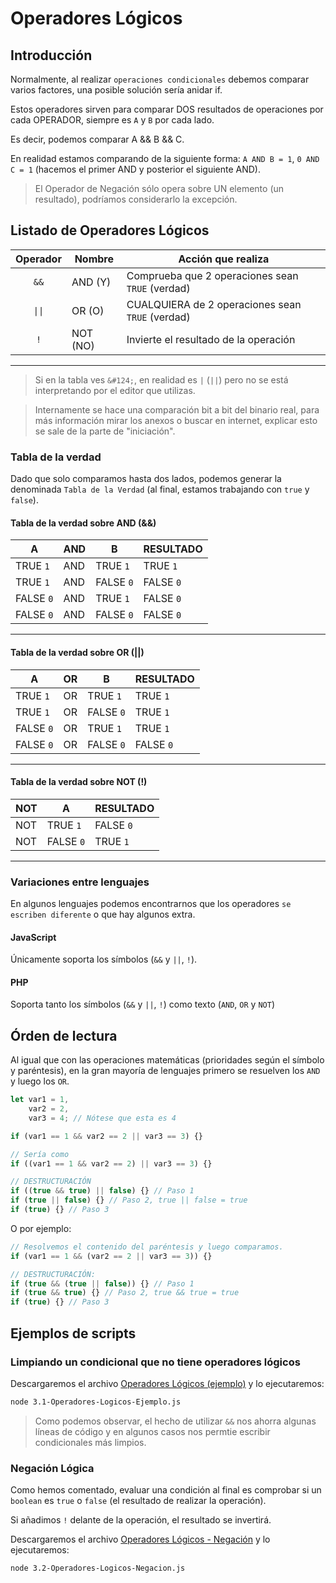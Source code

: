 # Operadores Lógicos

## Introducción

Normalmente, al realizar `operaciones condicionales` debemos comparar varios factores, una posible solución sería anidar if.

Estos operadores sirven para comparar DOS resultados de operaciones por cada OPERADOR, siempre es `A` y `B` por cada lado.

Es decir, podemos comparar A && B && C.

En realidad estamos comparando de la siguiente forma: `A AND B = 1`, `0 AND C = 1` (hacemos el primer AND y posterior el siguiente AND).

> El Operador de Negación sólo opera sobre UN elemento (un resultado), podríamos considerarlo la excepción.

## Listado de Operadores Lógicos

| Operador | Nombre   | Acción que realiza                               |
|:--------:|----------|--------------------------------------------------|
| `&&`     | AND (Y)  | Comprueba que 2 operaciones sean `TRUE` (verdad) |
| <code>&#124;&#124;</code>   | OR (O)   | CUALQUIERA de 2 operaciones sean `TRUE` (verdad) |
| `!`      | NOT (NO) | Invierte el resultado de la operación            |
--------------------------------------------------------------------------

> Si en la tabla ves `&#124;`, en realidad es `|` (`||`) pero no se está interpretando por el editor que utilizas.

> Internamente se hace una comparación bit a bit del binario real, para más información mirar los anexos o buscar en internet, explicar esto se sale de la parte de "iniciación".

### Tabla de la verdad

Dado que solo comparamos hasta dos lados, podemos generar la denominada `Tabla de la Verdad` (al final, estamos trabajando con `true` y `false`).

#### Tabla de la verdad sobre AND (&&)

| A         | AND |  B         | RESULTADO |
|-----------|-----| -----------|-----------|
| TRUE  `1` | AND |  TRUE  `1` | TRUE  `1` |
| TRUE  `1` | AND |  FALSE `0` | FALSE `0` |
| FALSE `0` | AND |  TRUE  `1` | FALSE `0` |
| FALSE `0` | AND |  FALSE `0` | FALSE `0` |
--------------------------------------------

#### Tabla de la verdad sobre OR (||)

| A         | OR |  B         | RESULTADO |
|-----------|----| -----------|-----------|
| TRUE  `1` | OR |  TRUE  `1` | TRUE  `1` |
| TRUE  `1` | OR |  FALSE `0` | TRUE  `1` |
| FALSE `0` | OR |  TRUE  `1` | TRUE  `1` |
| FALSE `0` | OR |  FALSE `0` | FALSE `0` |
--------------------------------------------

#### Tabla de la verdad sobre NOT (!)

| NOT |  A         | RESULTADO |
|-----| -----------|-----------|
| NOT |  TRUE  `1` | FALSE `0` |
| NOT |  FALSE `0` | TRUE  `1` |
--------------------------------


### Variaciones entre lenguajes

En algunos lenguajes podemos encontrarnos que los operadores `se escriben diferente` o que hay algunos extra.

#### JavaScript

Únicamente soporta los símbolos (`&&` y `||`, `!`).

#### PHP

Soporta tanto los símbolos  (`&&` y `||`, `!`) como texto (`AND`, `OR` y `NOT`)


## Órden de lectura

Al igual que con las operaciones matemáticas (prioridades según el símbolo y paréntesis), en la gran mayoría de lenguajes primero se resuelven los `AND` y luego los `OR`.

```js
let var1 = 1,
    var2 = 2,
    var3 = 4; // Nótese que esta es 4

if (var1 == 1 && var2 == 2 || var3 == 3) {}

// Sería como
if ((var1 == 1 && var2 == 2) || var3 == 3) {}

// DESTRUCTURACIÓN
if ((true && true) || false) {} // Paso 1
if (true || false) {} // Paso 2, true || false = true
if (true) {} // Paso 3
```

O por ejemplo:

```js
// Resolvemos el contenido del paréntesis y luego comparamos.
if (var1 == 1 && (var2 == 2 || var3 == 3)) {}

// DESTRUCTURACIÓN:
if (true && (true || false)) {} // Paso 1
if (true && true) {} // Paso 2, true && true = true
if (true) {} // Paso 3
```


## Ejemplos de scripts

### Limpiando un condicional que no tiene operadores lógicos

Descargaremos el archivo [Operadores Lógicos (ejemplo)](/Ejemplos/2-Condicionales/3.1-Operadores-Logicos-Ejemplo.js) y lo ejecutaremos:

```bash
node 3.1-Operadores-Logicos-Ejemplo.js
```

> Como podemos observar, el hecho de utilizar `&&` nos ahorra algunas líneas de código y en algunos casos nos permtie escribir condicionales más limpios.


### Negación Lógica

Como hemos comentado, evaluar una condición al final es comprobar si un `boolean` es `true` o `false` (el resultado de realizar la operación).

Si añadimos `!` delante de la operación, el resultado se invertirá.

Descargaremos el archivo [Operadores Lógicos - Negación](/Ejemplos/2-Condicionales/3.2-Operadores-Logicos-Negacion.js) y lo ejecutaremos:

```bash
node 3.2-Operadores-Logicos-Negacion.js
```
